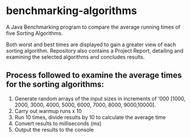 # benchmarking-algorithms

A Java Benchmarking program to compare the average running times of five Sorting Algorithms.
  
Both worst and best times are displayed to gain a greater view of each sorting algorithm. 
Repository also contains a Project Report, detailing and examining the selected algorithms and concludes results.

## Process followed to examine the average times for the sorting algorithms:
1. Generate random arrays of the input sizes in increments of ‘000 [1000, 2000, 3000, 4000, 5000, 6000, 7000, 8000, 9000,10000].
2. Carry out warmup runs x 10
3. Run 10 times, divide results by 10 to calculate the average time
4. Convert results to milliseconds (ms)
5. Output the results to the console
